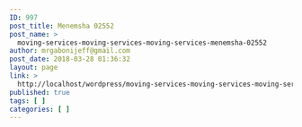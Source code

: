 ```yaml
---
ID: 997
post_title: Menemsha 02552
post_name: >
  moving-services-moving-services-moving-services-menemsha-02552
author: mrgabonijeff@gmail.com
post_date: 2018-03-28 01:36:32
layout: page
link: >
  http://localhost/wordpress/moving-services-moving-services-moving-services-menemsha-02552/
published: true
tags: [ ]
categories: [ ]
---
```

